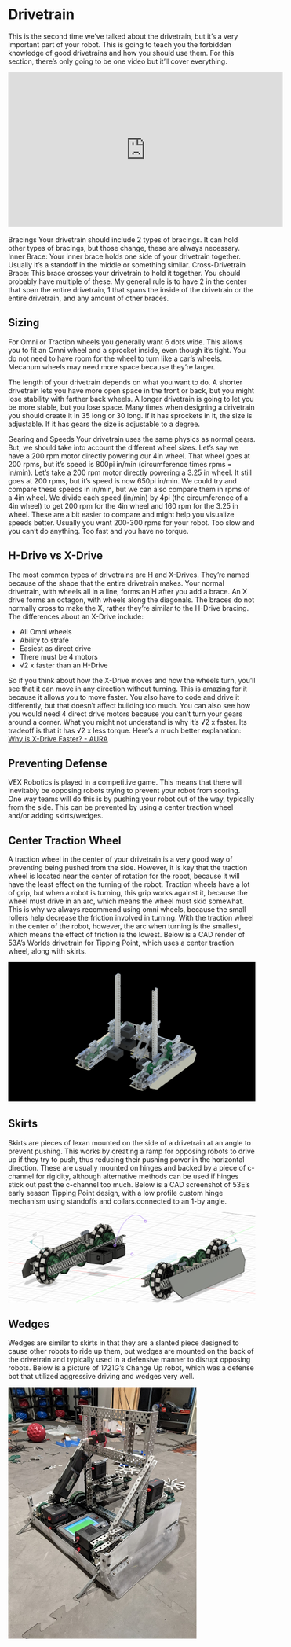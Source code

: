 # Drivetrain

This is the second time we’ve talked about the drivetrain, but it’s a very important part of your robot. This is going to teach you the forbidden knowledge of good drivetrains and how you should use them. For this section, there’s only going to be one video but it’ll cover everything.

<iframe width="560" height="315" src="https://www.youtube.com/embed/8jxQENu5O8E" title="Robotics Introduction - Building Techniques - Drivetrains" frameborder="0" allow="accelerometer; autoplay; clipboard-write; encrypted-media; gyroscope; picture-in-picture; web-share" allowfullscreen></iframe>

Bracings
Your drivetrain should include 2 types of bracings. It can hold other types of bracings, but those change, these are always necessary.
Inner Brace:
Your inner brace holds one side of your drivetrain together. Usually it’s a standoff in the middle or something similar.
Cross-Drivetrain Brace:
This brace crosses your drivetrain to hold it together. You should probably have multiple of these. My general rule is to have 2 in the center that span the entire drivetrain, 1 that spans the inside of the drivetrain or the entire drivetrain, and any amount of other braces.

## Sizing

For Omni or Traction wheels you generally want 6 dots wide. This allows you to fit an Omni wheel and a sprocket inside, even though it’s tight. You do not need to have room for the wheel to turn like a car’s wheels. Mecanum wheels may need more space because they’re larger.

The length of your drivetrain depends on what you want to do. A shorter drivetrain lets you have more open space in the front or back, but you might lose stability with farther back wheels. A longer drivetrain is going to let you be more stable, but you lose space. Many times when designing a drivetrain you should create it in 35 long or 30 long. If it has sprockets in it, the size is adjustable. If it has gears the size is adjustable to a degree.

Gearing and Speeds
Your drivetrain uses the same physics as normal gears. But, we should take into account the different wheel sizes.
Let’s say we have a 200 rpm motor directly powering our 4in wheel. That wheel goes at 200 rpms, but it’s speed is 800pi in/min (circumference times rpms = in/min). Let’s take a 200 rpm motor directly powering a 3.25 in wheel. It still goes at 200 rpms, but it’s speed is now 650pi in/min.
We could try and compare these speeds in in/min, but we can also compare them in rpms of a 4in wheel. We divide each speed (in/min) by 4pi (the circumference of a 4in wheel) to get 200 rpm for the 4in wheel and 160 rpm for the 3.25 in wheel. These are a bit easier to compare and might help you visualize speeds better.
Usually you want 200-300 rpms for your robot. Too slow and you can’t do anything. Too fast and you have no torque.

## H-Drive vs X-Drive

The most common types of drivetrains are H and X-Drives. They’re named because of the shape that the entire drivetrain makes. Your normal drivetrain, with wheels all in a line, forms an H after you add a brace. An X drive forms an octagon, with wheels along the diagonals. The braces do not normally cross to make the X, rather they’re similar to the H-Drive bracing.
The differences about an X-Drive include:

-   All Omni wheels
-   Ability to strafe
-   Easiest as direct drive
-   There must be 4 motors
-   √2 x faster than an H-Drive

So if you think about how the X-Drive moves and how the wheels turn, you’ll see that it can move in any direction without turning. This is amazing for it because it allows you to move faster. You also have to code and drive it differently, but that doesn’t affect building too much. You can also see how you would need 4 direct drive motors because you can’t turn your gears around a corner.
What you might not understand is why it’s √2 x faster. Its tradeoff is that it has √2 x less torque. Here’s a much better explanation: [Why is X-Drive Faster? - AURA](https://web.archive.org/web/20230118013035/https://aura.org.nz/why-is-x-drive-faster/)

## Preventing Defense

VEX Robotics is played in a competitive game. This means that there will inevitably be opposing robots trying to prevent your robot from scoring. One way teams will do this is by pushing your robot out of the way, typically from the side. This can be prevented by using a center traction wheel and/or adding skirts/wedges.

## Center Traction Wheel

A traction wheel in the center of your drivetrain is a very good way of preventing being pushed from the side. However, it is key that the traction wheel is located near the center of rotation for the robot, because it will have the least effect on the turning of the robot. Traction wheels have a lot of grip, but when a robot is turning, this grip works against it, because the wheel must drive in an arc, which means the wheel must skid somewhat. This is why we always recommend using omni wheels, because the small rollers help decrease the friction involved in turning. With the traction wheel in the center of the robot, however, the arc when turning is the smallest, which means the effect of friction is the lowest. Below is a CAD render of 53A’s Worlds drivetrain for Tipping Point, which uses a center traction wheel, along with skirts.

<!--TODO: crop this-->

![Body frame](../assets/center-traction.png)

## Skirts

Skirts are pieces of lexan mounted on the side of a drivetrain at an angle to prevent pushing. This works by creating a ramp for opposing robots to drive up if they try to push, thus reducing their pushing power in the horizontal direction. These are usually mounted on hinges and backed by a piece of c-channel for rigidity, although alternative methods can be used if hinges stick out past the c-channel too much. Below is a CAD screenshot of 53E’s early season Tipping Point design, with a low profile custom hinge mechanism using standoffs and collars.connected to an 1-by angle.

![Body frame](../assets/skirts.png)

## Wedges

Wedges are similar to skirts in that they are a slanted piece designed to cause other robots to ride up them, but wedges are mounted on the back of the drivetrain and typically used in a defensive manner to disrupt opposing robots. Below is a picture of 1721G’s Change Up robot, which was a defense bot that utilized aggressive driving and wedges very well.

![Body frame](../assets/wedges.png)
